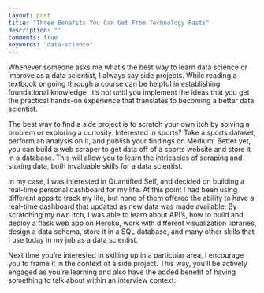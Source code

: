 ```yaml
---
layout: post
title: "Three Benefits You Can Get From Technology Fasts"
description: ""
comments: true
keywords: "data-science"
---
```


Whenever someone asks me what’s the best way to learn data science or improve as a data scientist, I always say side projects. While reading a textbook or going through a course can be helpful in establishing foundational knowledge, it’s not until you implement the ideas that you get the practical hands-on experience that translates to becoming a better data scientist. 

The best way to find a side project is to scratch your own itch by solving a problem or exploring a curiosity. Interested in sports? Take a sports dataset, perform an analysis on it, and publish your findings on Medium. Better yet, you can build a web scraper to get data off of a sports website and store it in a database. This will allow you to learn the intricacies of scraping and storing data, both invaluable skills for a data scientist.

In my case, I was interested in Quantified Self, and decided on building a real-time personal dashboard for my life. At this point I had been using different apps to track my life, but none of them offered the ability to have a real-time dashboard that updated as new data was made available. By scratching my own itch, I was able to learn about API’s, how to build and deploy a flask web app on Heroku, work with different visualization libraries, design a data schema, store it in a SQL database, and many other skills that I use today in my job as a data scientist.

Next time you’re interested in skilling up in a particular area, I encourage you to frame it in the context of a side project. This way, you’ll be actively engaged as you’re learning and also have the added benefit of having something to talk about within an interview context.
